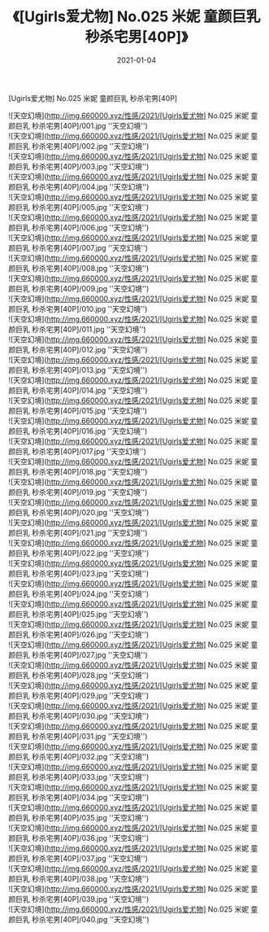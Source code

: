 ﻿---
layout: post
title:  《[Ugirls爱尤物] No.025 米妮 童颜巨乳 秒杀宅男[40P]》
date:   2021-01-04
img: http://img.660000.xyz/性感/2021/[Ugirls爱尤物] No.025 米妮 童颜巨乳 秒杀宅男[40P]/000.jpg
categories: [美女, 性感, 泳衣]
---

[Ugirls爱尤物] No.025 米妮 童颜巨乳 秒杀宅男[40P]



![天空幻境](http://img.660000.xyz/性感/2021/[Ugirls爱尤物] No.025 米妮 童颜巨乳 秒杀宅男[40P]/001.jpg ''天空幻境'') <br>
![天空幻境](http://img.660000.xyz/性感/2021/[Ugirls爱尤物] No.025 米妮 童颜巨乳 秒杀宅男[40P]/002.jpg ''天空幻境'') <br>
![天空幻境](http://img.660000.xyz/性感/2021/[Ugirls爱尤物] No.025 米妮 童颜巨乳 秒杀宅男[40P]/003.jpg ''天空幻境'') <br>
![天空幻境](http://img.660000.xyz/性感/2021/[Ugirls爱尤物] No.025 米妮 童颜巨乳 秒杀宅男[40P]/004.jpg ''天空幻境'') <br>
![天空幻境](http://img.660000.xyz/性感/2021/[Ugirls爱尤物] No.025 米妮 童颜巨乳 秒杀宅男[40P]/005.jpg ''天空幻境'') <br>
![天空幻境](http://img.660000.xyz/性感/2021/[Ugirls爱尤物] No.025 米妮 童颜巨乳 秒杀宅男[40P]/006.jpg ''天空幻境'') <br>
![天空幻境](http://img.660000.xyz/性感/2021/[Ugirls爱尤物] No.025 米妮 童颜巨乳 秒杀宅男[40P]/007.jpg ''天空幻境'') <br>
![天空幻境](http://img.660000.xyz/性感/2021/[Ugirls爱尤物] No.025 米妮 童颜巨乳 秒杀宅男[40P]/008.jpg ''天空幻境'') <br>
![天空幻境](http://img.660000.xyz/性感/2021/[Ugirls爱尤物] No.025 米妮 童颜巨乳 秒杀宅男[40P]/009.jpg ''天空幻境'') <br>
![天空幻境](http://img.660000.xyz/性感/2021/[Ugirls爱尤物] No.025 米妮 童颜巨乳 秒杀宅男[40P]/010.jpg ''天空幻境'') <br>
![天空幻境](http://img.660000.xyz/性感/2021/[Ugirls爱尤物] No.025 米妮 童颜巨乳 秒杀宅男[40P]/011.jpg ''天空幻境'') <br>
![天空幻境](http://img.660000.xyz/性感/2021/[Ugirls爱尤物] No.025 米妮 童颜巨乳 秒杀宅男[40P]/012.jpg ''天空幻境'') <br>
![天空幻境](http://img.660000.xyz/性感/2021/[Ugirls爱尤物] No.025 米妮 童颜巨乳 秒杀宅男[40P]/013.jpg ''天空幻境'') <br>
![天空幻境](http://img.660000.xyz/性感/2021/[Ugirls爱尤物] No.025 米妮 童颜巨乳 秒杀宅男[40P]/014.jpg ''天空幻境'') <br>
![天空幻境](http://img.660000.xyz/性感/2021/[Ugirls爱尤物] No.025 米妮 童颜巨乳 秒杀宅男[40P]/015.jpg ''天空幻境'') <br>
![天空幻境](http://img.660000.xyz/性感/2021/[Ugirls爱尤物] No.025 米妮 童颜巨乳 秒杀宅男[40P]/016.jpg ''天空幻境'') <br>
![天空幻境](http://img.660000.xyz/性感/2021/[Ugirls爱尤物] No.025 米妮 童颜巨乳 秒杀宅男[40P]/017.jpg ''天空幻境'') <br>
![天空幻境](http://img.660000.xyz/性感/2021/[Ugirls爱尤物] No.025 米妮 童颜巨乳 秒杀宅男[40P]/018.jpg ''天空幻境'') <br>
![天空幻境](http://img.660000.xyz/性感/2021/[Ugirls爱尤物] No.025 米妮 童颜巨乳 秒杀宅男[40P]/019.jpg ''天空幻境'') <br>
![天空幻境](http://img.660000.xyz/性感/2021/[Ugirls爱尤物] No.025 米妮 童颜巨乳 秒杀宅男[40P]/020.jpg ''天空幻境'') <br>
![天空幻境](http://img.660000.xyz/性感/2021/[Ugirls爱尤物] No.025 米妮 童颜巨乳 秒杀宅男[40P]/021.jpg ''天空幻境'') <br>
![天空幻境](http://img.660000.xyz/性感/2021/[Ugirls爱尤物] No.025 米妮 童颜巨乳 秒杀宅男[40P]/022.jpg ''天空幻境'') <br>
![天空幻境](http://img.660000.xyz/性感/2021/[Ugirls爱尤物] No.025 米妮 童颜巨乳 秒杀宅男[40P]/023.jpg ''天空幻境'') <br>
![天空幻境](http://img.660000.xyz/性感/2021/[Ugirls爱尤物] No.025 米妮 童颜巨乳 秒杀宅男[40P]/024.jpg ''天空幻境'') <br>
![天空幻境](http://img.660000.xyz/性感/2021/[Ugirls爱尤物] No.025 米妮 童颜巨乳 秒杀宅男[40P]/025.jpg ''天空幻境'') <br>
![天空幻境](http://img.660000.xyz/性感/2021/[Ugirls爱尤物] No.025 米妮 童颜巨乳 秒杀宅男[40P]/026.jpg ''天空幻境'') <br>
![天空幻境](http://img.660000.xyz/性感/2021/[Ugirls爱尤物] No.025 米妮 童颜巨乳 秒杀宅男[40P]/027.jpg ''天空幻境'') <br>
![天空幻境](http://img.660000.xyz/性感/2021/[Ugirls爱尤物] No.025 米妮 童颜巨乳 秒杀宅男[40P]/028.jpg ''天空幻境'') <br>
![天空幻境](http://img.660000.xyz/性感/2021/[Ugirls爱尤物] No.025 米妮 童颜巨乳 秒杀宅男[40P]/029.jpg ''天空幻境'') <br>
![天空幻境](http://img.660000.xyz/性感/2021/[Ugirls爱尤物] No.025 米妮 童颜巨乳 秒杀宅男[40P]/030.jpg ''天空幻境'') <br>
![天空幻境](http://img.660000.xyz/性感/2021/[Ugirls爱尤物] No.025 米妮 童颜巨乳 秒杀宅男[40P]/031.jpg ''天空幻境'') <br>
![天空幻境](http://img.660000.xyz/性感/2021/[Ugirls爱尤物] No.025 米妮 童颜巨乳 秒杀宅男[40P]/032.jpg ''天空幻境'') <br>
![天空幻境](http://img.660000.xyz/性感/2021/[Ugirls爱尤物] No.025 米妮 童颜巨乳 秒杀宅男[40P]/033.jpg ''天空幻境'') <br>
![天空幻境](http://img.660000.xyz/性感/2021/[Ugirls爱尤物] No.025 米妮 童颜巨乳 秒杀宅男[40P]/034.jpg ''天空幻境'') <br>
![天空幻境](http://img.660000.xyz/性感/2021/[Ugirls爱尤物] No.025 米妮 童颜巨乳 秒杀宅男[40P]/035.jpg ''天空幻境'') <br>
![天空幻境](http://img.660000.xyz/性感/2021/[Ugirls爱尤物] No.025 米妮 童颜巨乳 秒杀宅男[40P]/036.jpg ''天空幻境'') <br>
![天空幻境](http://img.660000.xyz/性感/2021/[Ugirls爱尤物] No.025 米妮 童颜巨乳 秒杀宅男[40P]/037.jpg ''天空幻境'') <br>
![天空幻境](http://img.660000.xyz/性感/2021/[Ugirls爱尤物] No.025 米妮 童颜巨乳 秒杀宅男[40P]/038.jpg ''天空幻境'') <br>
![天空幻境](http://img.660000.xyz/性感/2021/[Ugirls爱尤物] No.025 米妮 童颜巨乳 秒杀宅男[40P]/039.jpg ''天空幻境'') <br>
![天空幻境](http://img.660000.xyz/性感/2021/[Ugirls爱尤物] No.025 米妮 童颜巨乳 秒杀宅男[40P]/040.jpg ''天空幻境'') <br>